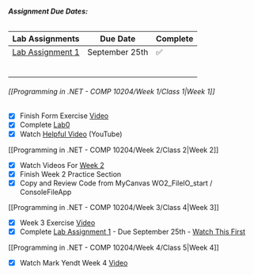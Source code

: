 ###### **Assignment Due Dates:**

| **Lab Assignments**                                                                                                          | **Due Date**   | **Complete** |
| ---------------------------------------------------------------------------------------------------------------------------- | -------------- | ------------ |
| [Lab Assignment 1](https://mycanvas.mohawkcollege.ca/courses/107650/pages/lab-assignment-1-fall-2024?module_item_id=5684075) | September 25th | ✅            |
|                                                                                                                              |                |              |
|                                                                                                                              |                |              |
|                                                                                                                              |                |              |
|                                                                                                                              |                |              |
|                                                                                                                              |                |              |
|                                                                                                                              |                |              |

###### [[Programming in .NET - COMP 10204/Week 1/Class 1|Week 1]]

- [x] Finish Form Exercise [Video](https://mycanvas.mohawkcollege.ca/courses/107650/pages/w01-exercise?module_item_id=5684048)
- [x] Complete [Lab0](https://mycanvas.mohawkcollege.ca/courses/107650/pages/lab-assignment-0-fall-2024?module_item_id=5684056)
- [x] Watch [Helpful Video](https://www.youtube.com/watch?v=gfkTfcpWqAY&list=PLTjRvDozrdlz3_FPXwb6lX_HoGXa09Yef) (YouTube)

[[Programming in .NET - COMP 10204/Week 2/Class 2|Week 2]]

- [x] Watch Videos For [Week 2](https://mycanvas.mohawkcollege.ca/courses/107650/pages/w02-exercise?module_item_id=5684063)
- [x] Finish Week 2 Practice Section
- [x] Copy and Review Code from MyCanvas WO2_FileIO_start /  ConsoleFileApp

[[Programming in .NET - COMP 10204/Week 3/Class 4|Week 3]]

- [x] Week 3 Exercise [Video](https://mycanvas.mohawkcollege.ca/courses/107650/pages/w03-exercise?module_item_id=5684082)
- [x] Complete [Lab Assignment 1](https://mycanvas.mohawkcollege.ca/courses/107650/pages/lab-assignment-1-fall-2024?module_item_id=5684075) - Due September 25th - [Watch This First](https://mycanvas.mohawkcollege.ca/courses/107650/discussion_topics/967496)

[[Programming in .NET - COMP 10204/Week 4/Class 5|Week 4]]

- [x] Watch Mark Yendt Week 4 [Video](https://mycanvas.mohawkcollege.ca/courses/107650/pages/w04-exercise?module_item_id=5684097)

